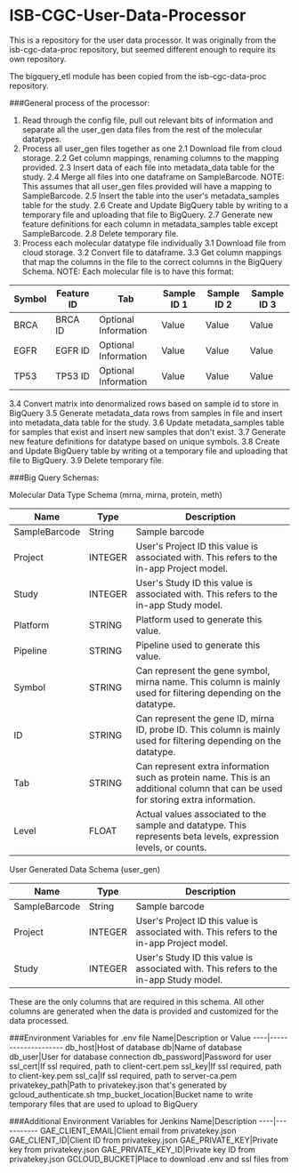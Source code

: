 ISB-CGC-User-Data-Processor
================

This is a repository for the user data processor. It was originally from the isb-cgc-data-proc repository, but seemed different enough to require its own repository.

The bigquery_etl module has been copied from the isb-cgc-data-proc repository.

###General process of the processor:

1. Read through the config file, pull out relevant bits of information and separate all the user_gen data files from the rest of the molecular datatypes.
2. Process all user_gen files together as one
  2.1 Download file from cloud storage.
  2.2 Get column mappings, renaming columns to the mapping provided.
  2.3 Insert data of each file into metadata_data table for the study.
  2.4 Merge all files into one dataframe on SampleBarcode. NOTE: This assumes that all user_gen files provided will have a mapping to SampleBarcode.
  2.5 Insert the table into the user's metadata_samples table for the study.
  2.6 Create and Update BigQuery table by writing to a temporary file and uploading that file to BigQuery.
  2.7 Generate new feature definitions for each column in metadata_samples table except SampleBarcode.
  2.8 Delete temporary file.
3. Process each molecular datatype file individually
  3.1 Download file from cloud storage.
  3.2 Convert file to dataframe.
  3.3 Get column mappings that map the columns in the file to the correct columns in the BigQuery Schema. NOTE: Each molecular file is to have this format:
  
  Symbol|Feature ID|Tab|Sample ID 1|Sample ID 2|Sample ID 3
  ------|----------|---|-----------|-----------|-----------
  BRCA|BRCA ID|Optional Information|Value|Value|Value
  EGFR|EGFR ID|Optional Information|Value|Value|Value
  TP53|TP53 ID|Optional Information|Value|Value|Value
  
  3.4 Convert matrix into denormalized rows based on sample id to store in BigQuery 
  3.5 Generate metadata_data rows from samples in file and insert into metadata_data table for the study.
  3.6 Update metadata_samples table for samples that exist and insert new samples that don't exist.
  3.7 Generate new feature definitions for datatype based on unique symbols.
  3.8 Create and Update BigQuery table by writing ot a temporary file and uploading that file to BigQuery.
  3.9 Delete temporary file.
  
###Big Query Schemas:

Molecular Data Type Schema (mrna, mirna, protein, meth)

Name|Type|Description
----|----|-----------
SampleBarcode|String|Sample barcode
Project|INTEGER|User's Project ID this value is associated with. This refers to the in-app Project model.
Study|INTEGER|User's Study ID this value is associated with. This refers to the in-app Study model.
Platform|STRING|Platform used to generate this value.
Pipeline|STRING|Pipeline used to generate this value.
Symbol|STRING|Can represent the gene symbol, mirna name. This column is mainly used for filtering depending on the datatype. 
ID|STRING|Can represent the gene ID, mirna ID, probe ID. This column is mainly used for filtering depending on the datatype. 
Tab|STRING|Can represent extra information such as protein name. This is an additional column that can be used for storing extra information.
Level|FLOAT|Actual values associated to the sample and datatype. This represents beta levels, expression levels, or counts.

User Generated Data Schema (user_gen)

Name|Type|Description
----|----|-----------
SampleBarcode|String|Sample barcode
Project|INTEGER|User's Project ID this value is associated with. This refers to the in-app Project model.
Study|INTEGER|User's Study ID this value is associated with. This refers to the in-app Study model.

These are the only columns that are required in this schema. All other columns are generated when the data is provided and customized for the data processed.

###Environment Variables for .env file
Name|Description or Value
----|--------------------
db_host|Host of database
db|Name of database
db_user|User for database connection
db_password|Password for user
ssl_cert|If ssl required, path to client-cert.pem
ssl_key|If ssl required, path to client-key.pem
ssl_ca|If ssl required, path to server-ca.pem
privatekey_path|Path to privatekey.json that's generated by gcloud_authenticate.sh
tmp_bucket_location|Bucket name to write temporary files that are used to upload to BigQuery

###Additional Environment Variables for Jenkins
Name|Description
----|-----------
GAE_CLIENT_EMAIL|Client email from privatekey.json
GAE_CLIENT_ID|Client ID from privatekey.json
GAE_PRIVATE_KEY|Private key from privatekey.json
GAE_PRIVATE_KEY_ID|Private key ID from privatekey.json
GCLOUD_BUCKET|Place to download .env and ssl files from
